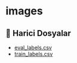 # images

<!--Index-->

## 📂 Harici Dosyalar

- [eval_labels.csv](./eval_labels.csv)
- [train_labels.csv](./train_labels.csv)

<!--Index-->
